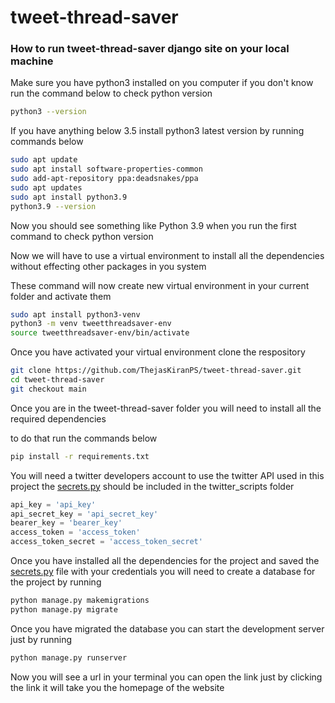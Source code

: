 # tweet-thread-saver

### How to run tweet-thread-saver django site on your local machine

Make sure you have python3 installed on you computer if you don't know run the command below to check python version

```bash
python3 --version
```

If you have anything below 3.5 install python3 latest version by running commands below

```bash
sudo apt update
sudo apt install software-properties-common
sudo add-apt-repository ppa:deadsnakes/ppa
sudo apt updates
sudo apt install python3.9
python3.9 --version
```

Now you should see something like Python 3.9 when you run the first command to check python version

Now we will have to use a virtual environment to install all the dependencies without effecting other packages in you system

These command will now create new virtual environment in your current folder and activate them

```bash
sudo apt install python3-venv
python3 -m venv tweetthreadsaver-env
source tweetthreadsaver-env/bin/activate

```

Once you have activated your virtual environment clone the respository

```bash
git clone https://github.com/ThejasKiranPS/tweet-thread-saver.git
cd tweet-thread-saver
git checkout main
```

Once you are in the tweet-thread-saver folder you will need to install all the required dependencies

to do that run the commands below

```bash
pip install -r requirements.txt
```

You will need a twitter developers account to use the twitter API used in this project the [secrets.py](http://secrets.py) should be included in the twitter_scripts folder 

```python
api_key = 'api_key' 
api_secret_key = 'api_secret_key'
bearer_key = 'bearer_key'
access_token = 'access_token'
access_token_secret = 'access_token_secret'
```

Once you have installed all the dependencies for the project and saved  the [secrets.py](http://secrets.py) file with your credentials you will need to create a database for the project by running

```bash
python manage.py makemigrations
python manage.py migrate
```

Once you have migrated the database you can start the development server just by running

```bash
python manage.py runserver
```

Now you will see a url in your terminal you can open the link just by clicking the link it will take you the homepage of the website
